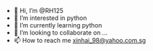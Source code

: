 - 👋 Hi, I’m @RH125
- 👀 I’m interested in python
- 🌱 I’m currently learning python
- 💞️ I’m looking to collaborate on ...
- 📫 How to reach me xinhai_98@yahoo.com.sg

<!---
RH125/RH125 is a ✨ special ✨ repository because its `README.md` (this file) appears on your GitHub profile.
You can click the Preview link to take a look at your changes.
--->
